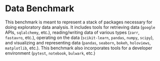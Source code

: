 # Data Benchmark

This benchmark is meant to represent a stack of packages necessary for doing exploratory data analysis. It includes tools for retrieving data (`google` APIs, `sqlalchemy`, etc.), reading/writing data of various types (`zarr`, `fastavro`, etc.), operating on the data (`scikit-learn`, `pandas`, `numpy`, `scipy`), and visualizing and representing data (`pandas`, `seaborn`, `bokeh`, `holoviews`, `matplotlib`, etc.). This benchmark also incorporates tools for a developer environment (`pytest`, `notebook`, `bulwark`, etc.)
